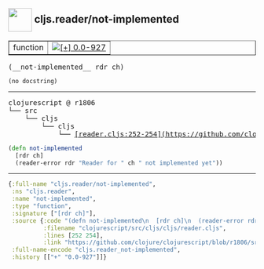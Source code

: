 ## <img width="48px" valign="middle" src="http://i.imgur.com/Hi20huC.png"> cljs.reader/not-implemented

 <table border="1">
<tr>
<td>function</td>
<td><a href="https://github.com/cljsinfo/api-refs/tree/0.0-927"><img valign="middle" alt="[+] 0.0-927" src="https://img.shields.io/badge/+-0.0--927-lightgrey.svg"></a> </td>
</tr>
</table>

 <samp>
(__not-implemented__ rdr ch)<br>
</samp>

```
(no docstring)
```

---

 <pre>
clojurescript @ r1806
└── src
    └── cljs
        └── cljs
            └── <ins>[reader.cljs:252-254](https://github.com/clojure/clojurescript/blob/r1806/src/cljs/cljs/reader.cljs#L252-L254)</ins>
</pre>

```clj
(defn not-implemented
  [rdr ch]
  (reader-error rdr "Reader for " ch " not implemented yet"))
```


---

```clj
{:full-name "cljs.reader/not-implemented",
 :ns "cljs.reader",
 :name "not-implemented",
 :type "function",
 :signature ["[rdr ch]"],
 :source {:code "(defn not-implemented\n  [rdr ch]\n  (reader-error rdr \"Reader for \" ch \" not implemented yet\"))",
          :filename "clojurescript/src/cljs/cljs/reader.cljs",
          :lines [252 254],
          :link "https://github.com/clojure/clojurescript/blob/r1806/src/cljs/cljs/reader.cljs#L252-L254"},
 :full-name-encode "cljs.reader_not-implemented",
 :history [["+" "0.0-927"]]}

```
